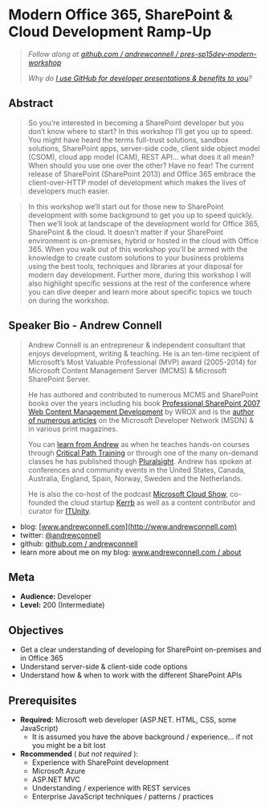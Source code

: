 Modern Office 365, SharePoint & Cloud Development Ramp-Up
=========================================================
> *Follow along at [github.com / andrewconnell / pres-sp15dev-modern-workshop](http://github.com/andrewconnell/pres-sp15dev-modern-workshop)*
>>
>*Why do [I use GitHub for developer presentations & benefits to you](http://www.andrewconnell.com/blog/using-github-for-developer-presentations)?*



Abstract
--------
> So you’re interested in becoming a SharePoint developer but you don’t know where to start? In this workshop I’ll get you up to speed. You might have heard the terms full-trust solutions, sandbox solutions, SharePoint apps, server-side code, client side object model (CSOM), cloud app model (CAM), REST API… what does it all mean? When should you use one over the other? Have no fear! The current release of SharePoint (SharePoint 2013) and Office 365 embrace the client-over-HTTP model of development which makes the lives of developers much easier.

> In this workshop we’ll start out for those new to SharePoint development with some background to get you up to speed quickly. Then we’ll look at landscape of the development world for Office 365, SharePoint & the cloud. It doesn’t matter if your SharePoint environment is on-premises, hybrid or hosted in the cloud with Office 365. When you walk out of this workshop you’ll be armed with the knowledge to create custom solutions to your business problems using the best tools, techniques and libraries at your disposal for modern day development. Further more, during this workshop I will also highlight specific sessions at the rest of the conference where you can dive deeper and learn more about specific topics we touch on during the workshop.



Speaker Bio - Andrew Connell
----------------------------
> Andrew Connell is an entrepreneur & independent consultant that enjoys development, writing & teaching. He is an ten-time recipient of Microsoft’s Most Valuable Professional (MVP) award (2005-2014) for Microsoft Content Management Server (MCMS) & Microsoft SharePoint Server. 
> 
> He has authored and contributed to numerous MCMS and SharePoint books over the years including his book [Professional SharePoint 2007 Web Content Management Development](http://www.amazon.com/dp/0470224754/ref=as_sl_pd_tf_lc?tag=andrewconnell-20&camp=14573&creative=327641&linkCode=as1&creativeASIN=0470224754&adid=1RY1Z0YYV6Z5DZGQ51WV&&ref-refURL=http%3A%2F%2Fwww.andrewconnell.com%2FPublications-SharePoint-2007) by WROX and is the [author of numerous articles](http://www.andrewconnell.com/Publications) on the Microsoft Developer Network (MSDN) & in various print magazines. 
> 
> You can [learn from Andrew](http://www.andrewconnell.com/Training) as when he teaches hands-on courses through [Critical Path Training](http://www.CriticalPathTraining.com) or through one of the many on-demand classes he has published though [Pluralsight](http://pluralsight.com/training/Authors/Details/andrew-connell). Andrew has spoken at conferences and community events in the United States, Canada, Australia, England, Spain, Norway, Sweden and the Netherlands. 
> 
> He is also the co-host of the podcast [Microsoft Cloud Show](www.MicrosoftCloudShow.com), co-founded the cloud startup [Kerrb](http://www.kerrb.com) as well as a content contributor and curator for [ITUnity](http://wwww.itunity.com).
- blog: [www.andrewconnell.com](http://www.andrewconnell.com)
- twitter: [@andrewconnell](http://www.twitter.com/andrewconnell)
- github: [github.com / andrewconnell](http://github.com/andrewconnell)
- learn more about me on my blog: [www.andrewconnell.com / about](http://www.andrewconnell.com/About)



Meta
----
- **Audience:** Developer
- **Level:** 200 (Intermediate)



Objectives
----------
- Get a clear understanding of developing for SharePoint on-premises and in Office 365
- Understand server-side & client-side code options
- Understand how & when to work with the different SharePoint APIs



Prerequisites
-------------
- **Required:** Microsoft web developer (ASP.NET. HTML, CSS, some JavaScript)
  - It is assumed you have the above background / experience... if not you might be a bit lost
- **Recommended** ( *but not required* ):
  - Experience with SharePoint development
  - Microsoft Azure
  - ASP.NET MVC
  - Understanding / experience with REST services
  - Enterprise JavaScript techniques / patterns / practices
